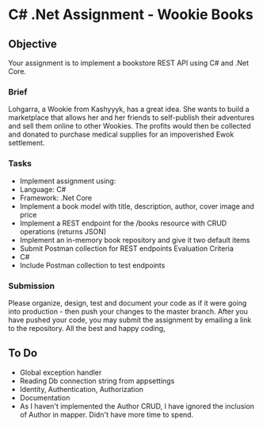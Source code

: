 # C# .Net Assignment - Wookie Books

## Objective
Your assignment is to implement a bookstore REST API using C# and .Net Core.

### Brief
Lohgarra, a Wookie from Kashyyyk, has a great idea. She wants to build a marketplace that
allows her and her friends to self-publish their adventures and sell them online to other
Wookies. The profits would then be collected and donated to purchase medical supplies for an
impoverished Ewok settlement.

### Tasks
- Implement assignment using:
- Language: ​C#
- Framework: ​.Net Core
- Implement a book model with title, description, author, cover image and price
- Implement a REST endpoint for the /books resource with CRUD operations (returns JSON)
- Implement an in-memory book repository and give it two default items
- Submit Postman collection for REST endpoints Evaluation Criteria
- C#
- Include Postman collection to test endpoints

### Submission
Please organize, design, test and document your code as if it were going into production - then
push your changes to the master branch. After you have pushed your code, you may submit the
assignment by emailing a link to the repository.
All the best and happy coding,


## To Do
- Global exception handler
- Reading Db connection string from appsettings
- Identity, Authentication, Authorization
- Documentation
- As I haven't implemented the Author CRUD, I have ignored the inclusion of Author in mapper. Didn't have more time to spend.
